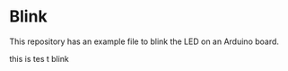 # Blink

This repository has an example file to blink the LED on an Arduino board.

this is tes t blink
